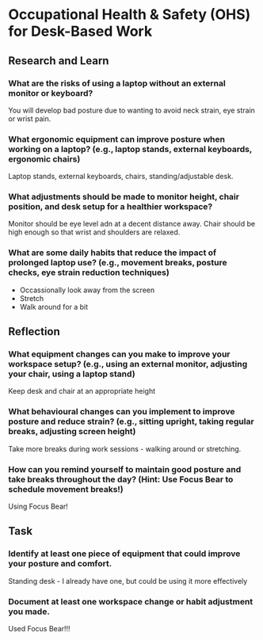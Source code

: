 # Occupational Health & Safety (OHS) for Desk-Based Work
## Research and Learn
### What are the risks of using a laptop without an external monitor or keyboard?
You will develop bad posture due to wanting to avoid neck strain, eye strain or wrist pain.

### What ergonomic equipment can improve posture when working on a laptop? (e.g., laptop stands, external keyboards, ergonomic chairs)
Laptop stands, external keyboards, chairs, standing/adjustable desk.

### What adjustments should be made to monitor height, chair position, and desk setup for a healthier workspace?
Monitor should be eye level adn at a decent distance away. Chair should be high enough so that wrist and shoulders are relaxed.

### What are some daily habits that reduce the impact of prolonged laptop use? (e.g., movement breaks, posture checks, eye strain reduction techniques)
- Occassionally look away from the screen
- Stretch
- Walk around for a bit

## Reflection
### What equipment changes can you make to improve your workspace setup? (e.g., using an external monitor, adjusting your chair, using a laptop stand)
Keep desk and chair at an appropriate height

### What behavioural changes can you implement to improve posture and reduce strain? (e.g., sitting upright, taking regular breaks, adjusting screen height)
Take more breaks during work sessions - walking around or stretching.

### How can you remind yourself to maintain good posture and take breaks throughout the day? (Hint: Use Focus Bear to schedule movement breaks!)
Using Focus Bear!

## Task
### Identify at least one piece of equipment that could improve your posture and comfort.
Standing desk - I already have one, but could be using it more effectively

### Document at least one workspace change or habit adjustment you made.
Used Focus Bear!!!